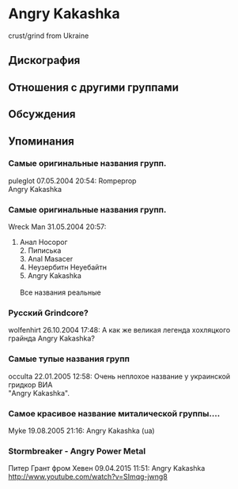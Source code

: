 # Angry Kakashka

crust/grind from Ukraine

## Дискография


## Отношения с другими группами


## Обсуждения


## Упоминания

### Самые оригинальные названия групп.

puleglot 07.05.2004 20:54:
Rompeprop<BR>Angry Kakashka

### Самые оригинальные названия групп.

Wreck Man 31.05.2004 20:57:
1. Анал Носорог<BR>2. Пиписька<BR>3. Anal Masacer<BR>4. Неузербитн Неуебайтн<BR>5. Angry Kakashka<BR><BR>Все названия реальные

### Русский Grindcore?

wolfenhirt 26.10.2004 17:48:
А как же великая легенда хохляцкого грайнда Angry Kakashka?

### Самые тупые названия групп

occulta 22.01.2005 12:58:
Очень неплохое название у украинской гридкор ВИА  <BR>"Angry Kakashka".

### Самое красивое название миталической группы....

Myke 19.08.2005 21:16:
Angry Kakashka (ua)

### Stormbreaker - Angry Power Metal

Питер Грант фром Хевен 09.04.2015 11:51:
Angry Kakashka<BR><A HREF="http://www.youtube.com/watch?v=SImqg-jwng8" TARGET="_blank">http://www.youtube.com/watch?v=SImqg-jwng8</A>

